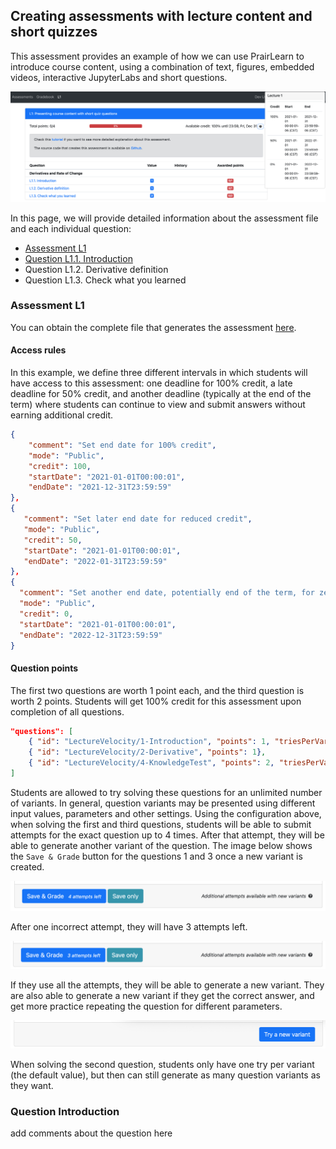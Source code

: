 

## Creating assessments with lecture content and short quizzes

This assessment provides an example of how we can use PrairLearn to introduce course content, using a combination of text, figures, embedded videos, interactive JupyterLabs and short questions. 

![](assessment-image.png)

In this page, we will provide detailed information about the assessment file and each individual question:

- [Assessment L1](#Assessment-L1)
- [Question L1.1. Introduction](#question-introduction)
- Question L1.2. Derivative definition
- Question L1.3. Check what you learned

### Assessment L1

You can obtain the complete file that generates the assessment [here](https://github.com/PrairieLearn/pl-demo-course/tree/master/courseInstances/SectionA/assessments/03-LectureContent). 

#### Access rules

In this example, we define three different intervals in which students will have access to this assessment: one deadline for 100% credit, a late deadline for 50% credit, and another deadline (typically at the end of the term) where students can continue to view and submit answers without earning additional credit.

```json
{
    "comment": "Set end date for 100% credit",
    "mode": "Public",
    "credit": 100,
    "startDate": "2021-01-01T00:00:01",
    "endDate": "2021-12-31T23:59:59"
},
{
   "comment": "Set later end date for reduced credit",
   "mode": "Public",
   "credit": 50,
   "startDate": "2021-01-01T00:00:01",
   "endDate": "2022-01-31T23:59:59"
},
{
  "comment": "Set another end date, potentially end of the term, for zero credit (can practice, but no longer earn points for the assessement)",
  "mode": "Public",
  "credit": 0,
  "startDate": "2021-01-01T00:00:01",
  "endDate": "2022-12-31T23:59:59"
}
```



#### Question points

The first two questions are worth 1 point each, and the third question is worth 2 points. Students will get 100% credit for this assessment upon completion of all questions.

```json
"questions": [
    { "id": "LectureVelocity/1-Introduction", "points": 1, "triesPerVariant": 4},
    { "id": "LectureVelocity/2-Derivative", "points": 1},
    { "id": "LectureVelocity/4-KnowledgeTest", "points": 2, "triesPerVariant": 4}
]
```

Students are allowed to try solving these questions for an unlimited number of variants. In general, question variants may be presented using different input values, parameters and other settings. Using the configuration above, when solving the first and third questions, students will be able to submit attempts for the exact question up to 4 times. After that attempt, they will be able to generate another variant of the question. The image below shows the `Save & Grade` button for the questions 1 and 3 once a new variant is created.

![](4-attempts.png)

After one incorrect attempt, they will have 3 attempts left.

![](3-attempts.png)

If they use all the attempts, they will be able to generate a new variant. They are also able to generate a new variant if they get the correct answer, and get more practice repeating the question for different parameters.


![](try-new.png)

When solving the second question, students only have one try per variant (the default value), but then can still generate as many question variants as they want.


### Question Introduction

add comments about the question here